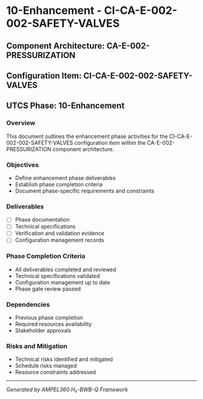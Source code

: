# 10-Enhancement - CI-CA-E-002-002-SAFETY-VALVES

## Component Architecture: CA-E-002-PRESSURIZATION
## Configuration Item: CI-CA-E-002-002-SAFETY-VALVES
## UTCS Phase: 10-Enhancement

### Overview
This document outlines the enhancement phase activities for the CI-CA-E-002-002-SAFETY-VALVES configuration item within the CA-E-002-PRESSURIZATION component architecture.

### Objectives
- Define enhancement phase deliverables
- Establish phase completion criteria
- Document phase-specific requirements and constraints

### Deliverables
- [ ] Phase documentation
- [ ] Technical specifications
- [ ] Verification and validation evidence
- [ ] Configuration management records

### Phase Completion Criteria
- All deliverables completed and reviewed
- Technical specifications validated
- Configuration management up to date
- Phase gate review passed

### Dependencies
- Previous phase completion
- Required resources availability
- Stakeholder approvals

### Risks and Mitigation
- Technical risks identified and mitigated
- Schedule risks managed
- Resource constraints addressed

---
*Generated by AMPEL360 H₂-BWB-Q Framework*
